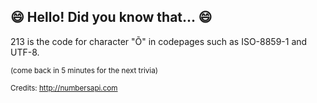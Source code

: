 ## 😄 Hello! Did you know that... 😄
213 is the code for character "Õ" in codepages such as ISO-8859-1 and UTF-8.

<sup>(come back in 5 minutes for the next trivia)</sup>


<sup>Credits: http://numbersapi.com</sup>
